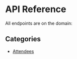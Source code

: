 # API Reference

All endpoints are on the domain:

## Categories
- [Attendees](https://tessa-hudson.github.io/Capstone_Fall2021/api/attendees)
